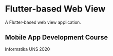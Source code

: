 # Flutter-based Web View

A Flutter-based web view application.

## Mobile App Development Course

Informatika UNS 2020